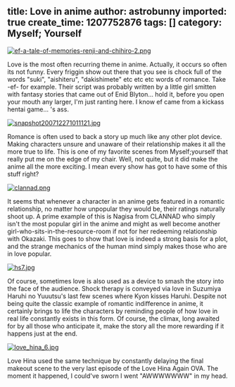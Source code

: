 title: Love in anime
author: astrobunny
imported: true
create_time: 1207752876
tags: []
category: Myself; Yourself
---
 [![ef-a-tale-of-memories-renji-and-chihiro-2.png](wp-uploads/2008/04/ef-a-tale-of-memories-renji-and-chihiro-2.thumbnail.png)](/images/wp-uploads/2008/04/ef-a-tale-of-memories-renji-and-chihiro-2.png "ef-a-tale-of-memories-renji-and-chihiro-2.png")  
  
Love is the most often recurring theme in anime. Actually, it occurs so often its not funny. Every friggin show out there that you see is chock full of the words "suki", "aishiteru", "dakishimete" etc etc etc words of romance. Take -ef- for example. Their script was probably written by a little girl smitten with fantasy stories that came out of Enid Blyton... hold it, before you open your mouth any larger, I'm just ranting here. I know ef came from a kickass hentai game... 's ass.  
  
 [![snapshot200712271011121.jpg](wp-uploads/2008/04/snapshot200712271011121.jpg)](/images/wp-uploads/2008/04/snapshot200712271011121.jpg "snapshot200712271011121.jpg")  
  
Romance is often used to back a story up much like any other plot device. Making characters unsure and unaware of their relationship makes it all the more true to life. This is one of my favorite scenes from Myself;yourself that really put me on the edge of my chair. Well, not quite, but it did make the anime all the more exciting. I mean every show has got to have some of this stuff right?  
  
 [![clannad.png](wp-uploads/2008/04/clannad.png)](/images/wp-uploads/2008/04/clannad.png "clannad.png")  
  
It seems that whenever a character in an anime gets featured in a romantic relationship, no matter how unpopular they would be, their ratings naturally shoot up. A prime example of this is Nagisa from CLANNAD who simply isn't the most popular girl in the anime and might as well become another girl-who-sits-in-the-resource-room if not for her redeeming relationship with Okazaki. This goes to show that love is indeed a strong basis for a plot, and the strange mechanics of the human mind simply makes those who are in love popular.  
  
 [![hs7.jpg](wp-uploads/2008/04/hs7.thumbnail.jpg)](/images/wp-uploads/2008/04/hs7.jpg "hs7.jpg")  
  
Of course, sometimes love is also used as a device to smash the story into the face of the audience. Shock therapy is conveyed via love in Suzumiya Haruhi no Yuuutsu's last few scenes where Kyon kisses Haruhi. Despite not being quite the classic example of romantic indifference in anime, it certainly brings to life the characters by reminding people of how love in real life constantly exists in this form. Of course, the climax, long awaited for by all those who anticipate it, make the story all the more rewarding if it happens just at the end.  
  
 [![love_hina_6.jpg](wp-uploads/2008/04/love_hina_6.thumbnail.jpg)](/images/wp-uploads/2008/04/love_hina_6.jpg "love\_hina\_6.jpg")  
  
Love Hina used the same technique by constantly delaying the final makeout scene to the very last episode of the Love Hina Again OVA. The moment it happened, I could've sworn I went "AWWWWWWW" in my head.  
